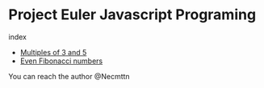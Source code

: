 # Project Euler Javascript Programing

index

- [Multiples of 3 and 5](./01-Multiples-of-3-and-5)
- [Even Fibonacci numbers](./02-Even-Fibonacci-numbers)

You can reach the author @Necmttn

